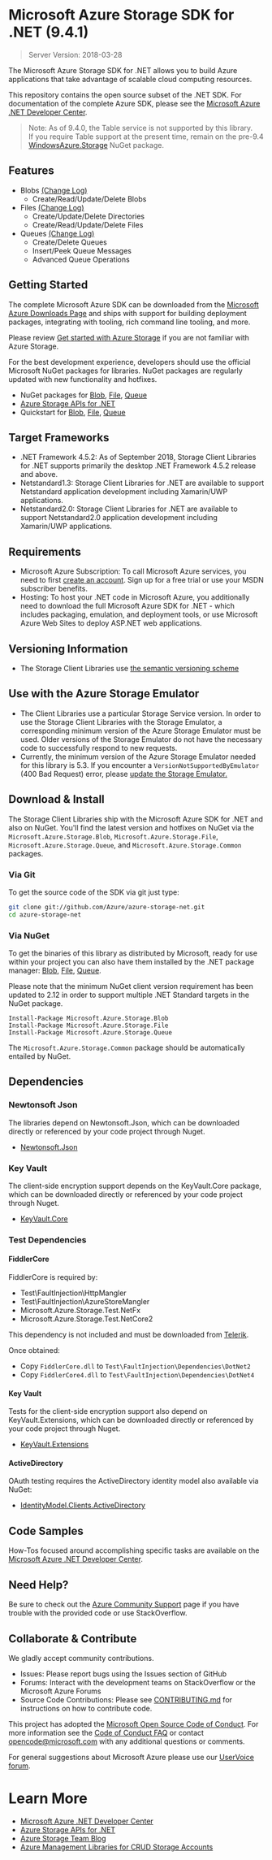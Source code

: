 ﻿# Microsoft Azure Storage SDK for .NET (9.4.1)

> Server Version: 2018-03-28

The Microsoft Azure Storage SDK for .NET allows you to build Azure applications 
that take advantage of scalable cloud computing resources.

This repository contains the open source subset of the .NET SDK. For documentation of the 
complete Azure SDK, please see the [Microsoft Azure .NET Developer Center][].

> Note:
> As of 9.4.0, the Table service is not supported by this library.  
> If you require Table support at the present time, remain on the pre-9.4 [WindowsAzure.Storage][] NuGet package.

## Features

- Blobs [(Change Log)][blob-changelog]
    - Create/Read/Update/Delete Blobs
- Files [(Change Log)][file-changelog]
    - Create/Update/Delete Directories
    - Create/Read/Update/Delete Files
- Queues [(Change Log)][queue-changelog]
    - Create/Delete Queues
    - Insert/Peek Queue Messages
    - Advanced Queue Operations

## Getting Started

The complete Microsoft Azure SDK can be downloaded from the [Microsoft Azure Downloads Page][] and ships with support for building deployment packages, integrating with tooling, rich command line tooling, and more.

Please review [Get started with Azure Storage][] if you are not familiar with Azure Storage.

For the best development experience, developers should use the official Microsoft NuGet packages for libraries. NuGet packages are regularly updated with new functionality and hotfixes. 

- NuGet packages for [Blob][], [File][], [Queue][]
- [Azure Storage APIs for .NET][]
- Quickstart for [Blob][blob-quickstart], [File][file-quickstart], [Queue][queue-quickstart]

## Target Frameworks

- .NET Framework 4.5.2: As of September 2018, Storage Client Libraries for .NET supports primarily the desktop .NET Framework 4.5.2 release and above.
- Netstandard1.3: Storage Client Libraries for .NET are available to support Netstandard application development including Xamarin/UWP applications. 
- Netstandard2.0: Storage Client Libraries for .NET are available to support Netstandard2.0 application development including Xamarin/UWP applications. 

## Requirements

- Microsoft Azure Subscription: To call Microsoft Azure services, you need to first [create an account][]. Sign up for a free trial or use your MSDN subscriber benefits.
- Hosting: To host your .NET code in Microsoft Azure, you additionally need to download the full Microsoft Azure SDK for .NET - which includes packaging,
    emulation, and deployment tools, or use Microsoft Azure Web Sites to deploy ASP.NET web applications.

## Versioning Information

- The Storage Client Libraries use [the semantic versioning scheme][semver]

## Use with the Azure Storage Emulator

- The Client Libraries use a particular Storage Service version. In order to use the Storage Client Libraries with the Storage Emulator, a corresponding minimum version of the Azure Storage Emulator must be used. Older versions of the Storage Emulator do not have the necessary code to successfully respond to new requests.
- Currently, the minimum version of the Azure Storage Emulator needed for this library is 5.3. If you encounter a `VersionNotSupportedByEmulator` (400 Bad Request) error, please [update the Storage Emulator.][emulator]

## Download & Install

The Storage Client Libraries ship with the Microsoft Azure SDK for .NET and also on NuGet. You'll find the latest version and hotfixes on NuGet via the `Microsoft.Azure.Storage.Blob`, `Microsoft.Azure.Storage.File`, `Microsoft.Azure.Storage.Queue`, and `Microsoft.Azure.Storage.Common` packages. 

### Via Git

To get the source code of the SDK via git just type:

```bash
git clone git://github.com/Azure/azure-storage-net.git
cd azure-storage-net
```

### Via NuGet

To get the binaries of this library as distributed by Microsoft, ready for use
within your project you can also have them installed by the .NET package manager: [Blob][], [File][], [Queue][].

Please note that the minimum NuGet client version requirement has been updated to 2.12 in order to support multiple .NET Standard targets in the NuGet package.

```
Install-Package Microsoft.Azure.Storage.Blob
Install-Package Microsoft.Azure.Storage.File
Install-Package Microsoft.Azure.Storage.Queue
```

The `Microsoft.Azure.Storage.Common` package should be automatically entailed by NuGet.

## Dependencies

### Newtonsoft Json

The libraries depend on Newtonsoft.Json, which can be downloaded directly or referenced by your code project through Nuget.

- [Newtonsoft.Json][]

### Key Vault

The client-side encryption support depends on the KeyVault.Core package, which can be downloaded directly or referenced by your code project through Nuget.

- [KeyVault.Core][]

### Test Dependencies

#### FiddlerCore

FiddlerCore is required by:

- Test\FaultInjection\HttpMangler
- Test\FaultInjection\AzureStoreMangler
- Microsoft.Azure.Storage.Test.NetFx
- Microsoft.Azure.Storage.Test.NetCore2

This dependency is not included and must be downloaded from [Telerik][FiddlerCore].

Once obtained:

- Copy `FiddlerCore.dll` to `Test\FaultInjection\Dependencies\DotNet2`
- Copy `FiddlerCore4.dll` to `Test\FaultInjection\Dependencies\DotNet4`

#### Key Vault

Tests for the client-side encryption support also depend on KeyVault.Extensions, which can be downloaded directly or referenced by your code project through Nuget.

- [KeyVault.Extensions][]

#### ActiveDirectory

OAuth testing requires the ActiveDirectory identity model also available via NuGet:

- [IdentityModel.Clients.ActiveDirectory][]

## Code Samples

How-Tos focused around accomplishing specific tasks are available on the [Microsoft Azure .NET Developer Center][].

## Need Help?
Be sure to check out the [Azure Community Support][] page if you have trouble with the provided code or use StackOverflow.

## Collaborate & Contribute

We gladly accept community contributions.

- Issues: Please report bugs using the Issues section of GitHub
- Forums: Interact with the development teams on StackOverflow or the Microsoft Azure Forums
- Source Code Contributions: Please see [CONTRIBUTING.md][contributing] for instructions on how to contribute code.

This project has adopted the [Microsoft Open Source Code of Conduct][code of conduct]. For more information see the [Code of Conduct FAQ][] or contact [opencode@microsoft.com][opencode-email] with any additional questions or comments.

For general suggestions about Microsoft Azure please use our [UserVoice forum][].

# Learn More

- [Microsoft Azure .NET Developer Center][]
- [Azure Storage APIs for .NET][]
- [Azure Storage Team Blog][blog]
- [Azure Management Libraries for CRUD Storage Accounts][azure-sdk-for-net]


[contributing]: .github/CONTRIBUTING.md
[code of conduct]: https://opensource.microsoft.com/codeofconduct/
[code of conduct faq]: https://opensource.microsoft.com/codeofconduct/faq/
[opencode-email]: mailto:opencode@microsoft.com
[UserVoice forum]: http://feedback.azure.com/forums/34192--general-feedback
[blog]: https://azure.microsoft.com/en-us/blog/topics/storage-backup-and-recovery/

[Azure Storage APIs for .NET]: https://docs.microsoft.com/en-us/dotnet/api/overview/azure/storage?view=azure-dotnet
[Microsoft Azure .NET Developer Center]: http://azure.microsoft.com/en-us/develop/net/
[Azure Community Support]: http://go.microsoft.com/fwlink/?LinkId=234489
[Microsoft Azure Downloads Page]: http://azure.microsoft.com/en-us/downloads/?sdk=net
[Get started with Azure Storage]: https://docs.microsoft.com/en-us/azure/storage/storage-dotnet-how-to-use-blobs
[azure-sdk-for-net]: https://github.com/Azure/azure-sdk-for-net
[create an account]: https://account.Azure.com/Home/Index
[semver]: http://semver.org/
[emulator]: https://docs.microsoft.com/en-us/azure/storage/common/storage-use-emulator

[blob-changelog]: Blob/Changelog.txt
[file-changelog]: File/Changelog.txt
[queue-changelog]: Queue/Changelog.txt

[blob-quickstart]: https://docs.microsoft.com/en-us/azure/storage/blobs/storage-quickstart-blobs-dotnet
[file-quickstart]: https://docs.microsoft.com/en-us/azure/storage/files/storage-dotnet-how-to-use-files
[queue-quickstart]: https://docs.microsoft.com/en-us/azure/storage/queues/storage-dotnet-how-to-use-queues

[Blob]: https://www.nuget.org/packages/Microsoft.Azure.Storage.Blob/
[File]: https://www.nuget.org/packages/Microsoft.Azure.Storage.File/
[Queue]: https://www.nuget.org/packages/Microsoft.Azure.Storage.Queue/
[WindowsAzure.Storage]: https://www.nuget.org/packages/WindowsAzure.Storage/

[Newtonsoft.Json]: https://www.nuget.org/packages/Newtonsoft.Json/
[IdentityModel.Clients.ActiveDirectory]: https://www.nuget.org/packages/Microsoft.IdentityModel.Clients.ActiveDirectory/
[KeyVault.Core]: https://www.nuget.org/packages/Microsoft.Azure.KeyVault.Core/
[KeyVault.Extensions]: https://www.nuget.org/packages/Microsoft.Azure.KeyVault.Extensions/

[FiddlerCore]: http://www.telerik.com/fiddler/fiddlercore